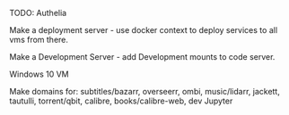 TODO:
Authelia

Make a deployment server - use docker context to deploy services to all vms from there.

Make a Development Server - add Development mounts to code server.

Windows 10 VM

Make domains for:
subtitles/bazarr, overseerr,
ombi, music/lidarr, jackett, tautulli, torrent/qbit, calibre, books/calibre-web,
dev
Jupyter
